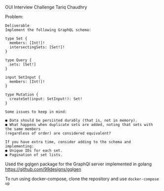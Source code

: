 OUI Interview Challenge
Tariq Chaudhry

Problem:
```
Deliverable
Implement the following GraphQL schema:

type Set {
  members: [Int!]!
  intersectingSets: [Set!]!
}

type Query {
  sets: [Set!]
}

input SetInput {
  members: [Int!]!
}

type Mutation {
  createSet(input: SetInput!): Set!
}

Some issues to keep in mind:

● Data should be persisted durably (that is, not in memory).
● What happens when duplicate sets are added, noting that sets with the same members
(regardless of order) are considered equivalent?

If you have extra time, consider adding to the schema and implementing:
● Unique IDs for each set.
● Pagination of set lists.
```

Used the gqlgen package for the GraphQl server implemented in golang
https://github.com/99designs/gqlgen

To run using docker-compose, clone the repository and use `docker-compose up`
